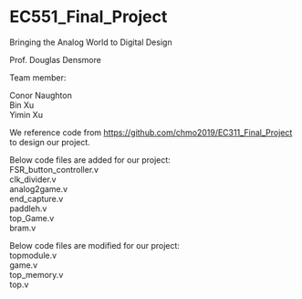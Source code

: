 # EC551_Final_Project

Bringing the Analog World to Digital Design

Prof. Douglas Densmore

Team member:

Conor Naughton<br /> 
Bin Xu<br />
Yimin Xu<br />


We reference code from https://github.com/chmo2019/EC311_Final_Project to design our project. <br />

Below code files are added for our project:<br />
FSR_button_controller.v<br />
clk_divider.v<br />
analog2game.v<br />
end_capture.v<br />
paddleh.v<br />
top_Game.v<br />
bram.v<br />


Below code files are modified for our project:<br />
topmodule.v<br />
game.v<br />
top_memory.v<br />
top.v

